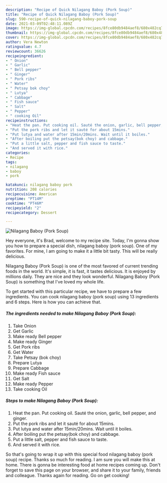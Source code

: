 ```yaml
---
description: "Recipe of Quick Nilagang Baboy (Pork Soup)"
title: "Recipe of Quick Nilagang Baboy (Pork Soup)"
slug: 590-recipe-of-quick-nilagang-baboy-pork-soup
date: 2021-03-09T02:48:11.089Z
image: https://img-global.cpcdn.com/recipes/8fce80db9484aef8/680x482cq70/nilagang-baboy-pork-soup-recipe-main-photo.jpg
thumbnail: https://img-global.cpcdn.com/recipes/8fce80db9484aef8/680x482cq70/nilagang-baboy-pork-soup-recipe-main-photo.jpg
cover: https://img-global.cpcdn.com/recipes/8fce80db9484aef8/680x482cq70/nilagang-baboy-pork-soup-recipe-main-photo.jpg
author: Vera Newton
ratingvalue: 4.7
reviewcount: 36626
recipeingredient:
- " Onion"
- " Garlic"
- " Bell pepper"
- " Ginger"
- " Pork ribs"
- " Water"
- " Petsay bok choy"
- " Lutya"
- " Cabbage"
- " Fish sauce"
- " Salt"
- " Pepper"
- " cooking Oil"
recipeinstructions:
- "Heat the pan. Put cooking oil. Sauté the onion, garlic, bell pepper, and ginger."
- "Put the pork ribs and let it sauté for about 15mins."
- "Put lutya and water after 15min/20mins. Wait until it boiles."
- "After boiling put the petsay(bok choy) and cabbage."
- "Put a little salt, pepper and fish sauce to taste."
- "And served it with rice."
categories:
- Recipe
tags:
- nilagang
- baboy
- pork

katakunci: nilagang baboy pork 
nutrition: 208 calories
recipecuisine: American
preptime: "PT14M"
cooktime: "PT46M"
recipeyield: "2"
recipecategory: Dessert

---
```



![Nilagang Baboy (Pork Soup)](https://img-global.cpcdn.com/recipes/8fce80db9484aef8/680x482cq70/nilagang-baboy-pork-soup-recipe-main-photo.jpg)

Hey everyone, it's Brad, welcome to my recipe site. Today, I'm gonna show you how to prepare a special dish, nilagang baboy (pork soup). One of my favorites. For mine, I am going to make it a little bit tasty. This will be really delicious.

Nilagang Baboy (Pork Soup) is one of the most favored of current trending foods in the world. It's simple, it is fast, it tastes delicious. It is enjoyed by millions daily. They are nice and they look wonderful. Nilagang Baboy (Pork Soup) is something that I've loved my whole life.




To get started with this particular recipe, we have to prepare a few ingredients. You can cook nilagang baboy (pork soup) using 13 ingredients and 6 steps. Here is how you can achieve that.

<!--inarticleads1-->

##### The ingredients needed to make Nilagang Baboy (Pork Soup):

1. Take  Onion
1. Get  Garlic
1. Make ready  Bell pepper
1. Make ready  Ginger
1. Get  Pork ribs
1. Get  Water
1. Take  Petsay (bok choy)
1. Prepare  Lutya
1. Prepare  Cabbage
1. Make ready  Fish sauce
1. Get  Salt
1. Make ready  Pepper
1. Take  cooking Oil




<!--inarticleads2-->

##### Steps to make Nilagang Baboy (Pork Soup):

1. Heat the pan. Put cooking oil. Sauté the onion, garlic, bell pepper, and ginger.
1. Put the pork ribs and let it sauté for about 15mins.
1. Put lutya and water after 15min/20mins. Wait until it boiles.
1. After boiling put the petsay(bok choy) and cabbage.
1. Put a little salt, pepper and fish sauce to taste.
1. And served it with rice.




So that's going to wrap it up with this special food nilagang baboy (pork soup) recipe. Thanks so much for reading. I am sure you will make this at home. There is gonna be interesting food at home recipes coming up. Don't forget to save this page on your browser, and share it to your family, friends and colleague. Thanks again for reading. Go on get cooking!
